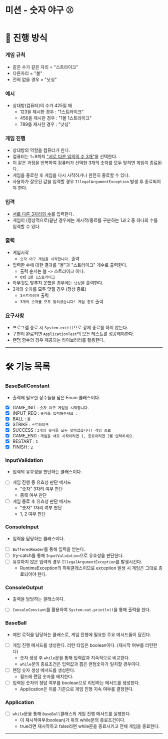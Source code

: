 미션 - 숫자 야구 ⚾
=

# 🎯 진행 방식

### 게임 규칙
- 같은 수가 같은 자리 = "스트라이크"
- 다른자리 = "볼"
- 전혀 없을 경우 = "낫싱"

### 예시
- 상대방(컴퓨터)의 수가 425일 때
  - 123을 제시한 경우 : "1스트라이크"
  - 456을 제시한 경우 : "1볼 1스트라이크"
  - 789를 제시한 경우 : "낫싱"

### 게임 진행
- 상대방의 역할을 컴퓨터가 한다.
- 컴퓨터는 1~9까지 <U>"서로 다른 임의의 수 3개"</U>를 선택한다.
- 이 같은 과정을 반복하여 컴퓨터가 선택한 3개의 숫자를 모두 맞히면 게임이 종료된다.
- 게임을 종료한 후 게임을 다시 시작하거나 완전히 종료할 수 있다.
- 사용자가 잘못된 값을 입력할 경우 `IllegalArgumentException` 발생 후 종료되어야 한다.

### 입력
- <U>서로 다른 3자리의 수</U>를 입력한다.
- 게임이 (정상적으로)끝난 경우에는 재시작/종료를 구분하는 1과 2 중 하나의 수를 입력할 수 있다.

### 출력
- 게임시작
  - `숫자 야구 게임을 시작합니다.` 출력
- 입력한 수에 대한 결과를 "볼"과 "스트라이크" 개수로 출력한다.
  - 출력 순서는 볼 -> 스트라이크 이다.
  - ex) `1볼 1스트라이크`
- 아무것도 맞추지 못했을 경우에는 `낫싱`을 출력한다.
- 3개의 숫자를 모두 맞힐 경우 (정상 종료)
  - `3스트라이크` 출력
  - `3개의 숫자를 모두 맞히셨습니다! 게임 종료` 출력

### 요구사항
- 프로그램 종료 시 `System.exit()`으로 강제 종료를 하지 않는다.
- 구현이 완료되면 `ApplicationTest`의 모든 테스트를 성공해야한다.
- 랜덤 함수의 경우 제공되는 라이브러리를 활용한다.

---

# 🛠️ 기능 목록

### BaseBallConstant
- 출력에 필요한 상수들을 담은 Enum 클래스이다.
- [x] GAME_INIT : `숫자 야구 게임을 시작합니다.`
- [x] INPUT_REQ : `숫자를 입력해주세요 : `
- [x] BALL : `볼`
- [x] STRIKE : `스트라이크`
- [x] SUCCESS : `3개의 숫자를 모두 맞히셨습니다! 게임 종료`
- [x] GAME_END : `게임을 새로 시작하려면 1, 종료하려면 2를 입력하세요.`
- [x] RESTART : `1`
- [x] FINISH : `2`

### InputValidation
- 입력의 유효성을 판단하는 클래스이다.
- [ ] 게임 진행 중 유효성 판단 메서드
  - "숫자" 3자리 여부 판단
  - 중복 여부 판단
- [ ] 게임 종료 후 유효성 판단 메서드
  - "숫자" 1자리 여부 판단
  - 1, 2 여부 판단

### ConsoleInput
- 입력을 담당하는 클래스이다.
- [ ] `BufferedReader`를 통해 입력을 받는다.
- [ ] try-catch를 통해 `InputValidation`으로 유효성을 판단한다. 
- [ ] 유효하지 않은 입력의 경우 `IllegalArgumentException`를 발생시킨다.
  - RuntimeException의 하위클래스이므로 exception 발생 시 게임은 그대로 종료되어야 한다.

### ConsoleOutput
- 출력을 담당하는 클래스이다.
- [ ] `ConsoleConstant`를 활용하여 `System.out.println()`을 통해 출력을 한다.

### BaseBall
- 메인 로직을 담당하는 클래스로, 게임 진행에 필요한 주요 메서드들이 담긴다.
- [ ] 게임 진행 메서드를 생성한다. 리턴 타입은 boolean이다. (재시작 여부를 리턴한다)
  - 숫자 생성 후 `while`문을 통해 입력값과 지속적으로 비교한다.
  - `while`문의 종료조건은 입력값과 뽑은 랜덤숫자가 일치할 경우이다.
- [ ] 랜덤 숫자 생성 메서드를 생성한다.
  - 필드에 랜덤 숫자를 배치한다.
- [ ] 입력된 숫자의 정답 여부를 boolean으로 리턴하는 메서드를 생성한다.
  - Application은 이를 기준으로 게임 진행 지속 여부를 결정한다.

### Application
- [ ] `while`문을 통해 `BaseBall`클래스의 게임 진행 메서드를 실행한다.
  - 이 재시작여부(boolean)가 위의 while문의 종료조건이다.
  - true라면 재시작하고 false라면 while문을 종료시키고 전체 게임을 종료한다. 

---

